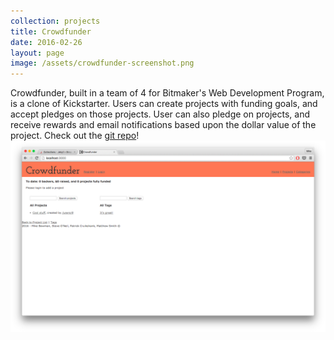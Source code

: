 ```yaml
---
collection: projects
title: Crowdfunder
date: 2016-02-26
layout: page
image: /assets/crowdfunder-screenshot.png
---
```


Crowdfunder, built in a team of 4 for Bitmaker's Web Development Program, is a clone of Kickstarter. Users can create projects with funding goals, and accept pledges on those projects. User can also pledge on projects, and receive rewards and email notifications based upon the dollar value of the project.
Check out the [git repo](https://github.com/malexanders/crowdfunder)!
![crowdfunder](/assets/crowdfunder-screenshot.png)

